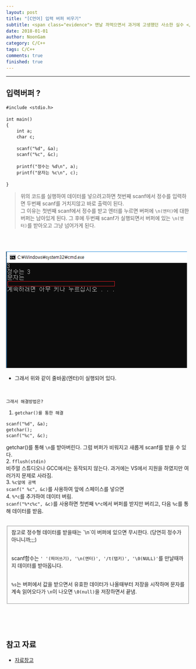 ```yaml
---
layout: post
title: "[C언어] 입력 버퍼 비우기"
subtitle: <span class="evidence"> 맨날 까먹으면서 과거에 고생했던 사소한 실수 </span>
date: 2018-01-01
author: NoonGam
category: C/C++
tags: C/C++
comments: true
finished: true
---
```


---

## 입력버퍼 ?

```
#include <stdio.h>

int main()
{
	int a;
	char c;

	scanf("%d", &a);
	scanf("%c", &c);

	printf("정수는 %d\n", a);
	printf("문자는 %c\n", c);

}
```

> 위의 코드를 실행하여 데이터를 넣으려고하면 첫번째 scanf에서 정수를 입력하면 두번째 scanf를 거치지않고 바로 출력이 된다.  
그 이유는 첫번째 scanf에서 정수를 받고 엔터를 누르면 버퍼에 `\n(엔터)`에 대한 버퍼는 남아있게 된다.
그 후에 두번째 scanf가 실행되면서 버퍼에 있는 `\n(엔터)`를 받아오고 그냥 넘어가게 된다.

<br><br>

![img](/img/1-Everything/123.PNG)
- 그래서 위와 같이 줄바꿈(엔터)이 실행되어 있다.

<br>

`그래서 해결방법은?`  

1. `getchar()를 통한 해결`
```
scanf("%d", &a);
getchar();
scanf("%c", &c);
```
getchar()를 통해 `\n`를 받아버린다. 그럼 버퍼가 비워지고 새롭게 scanf를 받을 수 있다.  
2.  `fflush(stdin)`  
비주얼 스튜디오나 GCC에서는 동작되지 않는다. 과거에는 VS에서 지원을 하였지만 여러가지 문제로
사라짐.  
3.  `%c앞에 공백`  
`scanf(" %c", &c)`를 사용하여 앞에 스페이스를 넣으면  
4.  `%*c`를 추가하여 데이터 버림.  
`scanf("%*c%c", &c)`를 사용하면 첫번째 `%*c`에서 버퍼를 받지만 버리고, 다음 `%c`를 통해 데이터를 받음.  



<br>

<fieldset id="gpg-fieldset">
 참고로 정수형 데이터를 받을때는 `\n`이 버퍼에 있으면 무시한다.  (당연히 정수가 아니니까;;;)<br> <br>

 scanf함수는 `' '(띄어쓰기), '\n(엔터)', '/t(탭키)', '\0(NULL)'`를 만날때까지 데이터를 받아옵니다.  <br><br>

 `%s`는 버퍼에서 값을 받으면서 유효한 데이터가 나올때부터 저장을 시작하며 문자를 계속 읽어오다가 `\n`이 나오면 `\0(null)`을 저장하면서 끝냄.  <br>
</fieldset>


<br><br><br>

## 참고 자료
* [자료창고](https://plustag.tistory.com/1)
